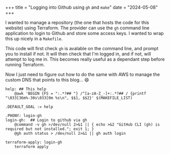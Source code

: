 +++
title = "Logging into Github using `gh` and `make`"
date = "2024-05-08"
+++

I wanted to manage a repository (the one that hosts the code for this website) using Terraform. The provider can use the `gh` command line application to login to Github and store some access keys. I wanted to wrap this up nicely in a `Makefile`.

This code will first check `gh` is avalable on the command line, and prompt you to install if not. It will then check that I'm logged in, and if not, will attempt to log me in. This becomes really useful as a dependant step before running Terraform.

Now I just need to figure out how to do the same with AWS to manage the custom DNS that points to this blog... :smile:

```make
help: ## This help
	@awk 'BEGIN {FS = ":.*?## "} /^[a-zA-Z_-]+:.*?## / {printf "\033[36m%-30s\033[0m %s\n", $$1, $$2}' $(MAKEFILE_LIST)

.DEFAULT_GOAL := help

.PHONY: login-gh
login-gh:  ## Login to github via gh
	@command -v gh >/dev/null 2>&1 || { echo >&2 "GitHub CLI (gh) is required but not installed."; exit 1; }
	@gh auth status > /dev/null 2>&1 || gh auth login

terraform-apply: login-gh
	terraform apply
```
